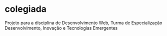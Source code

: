 # colegiada
Projeto para a disciplina de Desenvolvimento Web, Turma de Especialização Desenvolvimento, Inovação e Tecnologias Emergentes
